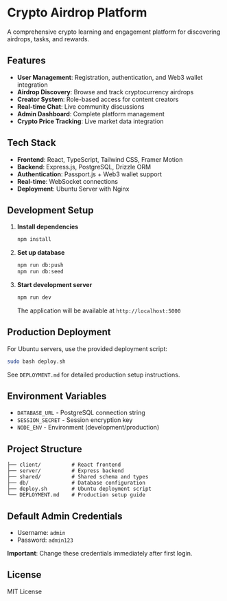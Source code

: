 # Crypto Airdrop Platform

A comprehensive crypto learning and engagement platform for discovering airdrops, tasks, and rewards.

## Features

- **User Management**: Registration, authentication, and Web3 wallet integration
- **Airdrop Discovery**: Browse and track cryptocurrency airdrops
- **Creator System**: Role-based access for content creators
- **Real-time Chat**: Live community discussions
- **Admin Dashboard**: Complete platform management
- **Crypto Price Tracking**: Live market data integration

## Tech Stack

- **Frontend**: React, TypeScript, Tailwind CSS, Framer Motion
- **Backend**: Express.js, PostgreSQL, Drizzle ORM
- **Authentication**: Passport.js + Web3 wallet support
- **Real-time**: WebSocket connections
- **Deployment**: Ubuntu Server with Nginx

## Development Setup

1. **Install dependencies**
   ```bash
   npm install
   ```

2. **Set up database**
   ```bash
   npm run db:push
   npm run db:seed
   ```

3. **Start development server**
   ```bash
   npm run dev
   ```

   The application will be available at `http://localhost:5000`

## Production Deployment

For Ubuntu servers, use the provided deployment script:

```bash
sudo bash deploy.sh
```

See `DEPLOYMENT.md` for detailed production setup instructions.

## Environment Variables

- `DATABASE_URL` - PostgreSQL connection string
- `SESSION_SECRET` - Session encryption key
- `NODE_ENV` - Environment (development/production)

## Project Structure

```
├── client/          # React frontend
├── server/          # Express backend
├── shared/          # Shared schema and types
├── db/              # Database configuration
├── deploy.sh        # Ubuntu deployment script
└── DEPLOYMENT.md    # Production setup guide
```

## Default Admin Credentials

- Username: `admin`
- Password: `admin123`

**Important**: Change these credentials immediately after first login.

## License

MIT License